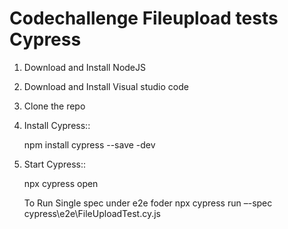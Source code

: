 # Codechallenge Fileupload tests Cypress
1. Download and Install NodeJS
2. Download and Install Visual studio code
3. Clone the repo
4. Install Cypress::
    
    npm install cypress --save -dev

5. Start Cypress:: 
    
    npx cypress open

    To Run Single spec under e2e foder 
    npx cypress run –-spec cypress\e2e\FileUploadTest.cy.js 
